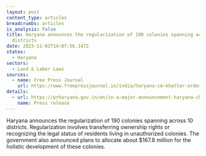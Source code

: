 ```yaml
---
layout: post
content_type: articles
breadcrumbs: articles
is_analysis: false
title: Haryana announces the regularization of 190 colonies spanning across 10
  districts
date: 2023-11-01T14:07:56.147Z
states:
  - Haryana
sectors:
  - Land & Labor Laws
sources:
  - name: Free Press Journal
    url: https://www.freepressjournal.in/india/haryana-cm-khattar-orders-190-more-colonies-regularisation-across-10-districts
details:
  - url: https://prharyana.gov.in/en/in-a-major-announcement-haryana-chief-minister-sh-manohar-lal-has-declared-the-regularization-of
    name: Press release
---
```

Haryana announces the regularization of 190 colonies spanning across 10 districts. Regularization involves transferring ownership rights or recognizing the legal status of residents living in unauthorized colonies. The government also announced plans to allocate about $167.8 million for the holistic development of these colonies.